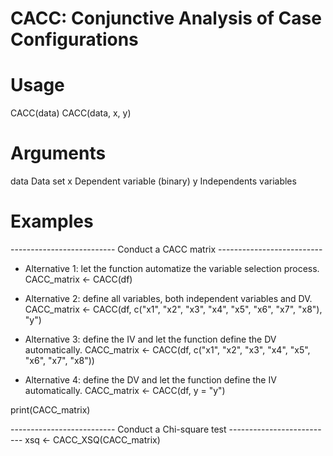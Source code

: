 # CACC: Conjunctive Analysis of Case Configurations

# Usage
CACC(data)
CACC(data, x, y)

# Arguments
data	Data set
x     Dependent variable (binary)
y	    Independents variables

# Examples

-------------------------- Conduct a CACC matrix --------------------------

- Alternative 1: let the function automatize the variable selection process.
CACC_matrix <- CACC(df)

- Alternative 2: define all variables, both independent variables and DV.
CACC_matrix <- CACC(df, c("x1", "x2", "x3", "x4", "x5", "x6", "x7", "x8"), "y")

- Alternative 3: define the IV and let the function define the DV automatically.
 CACC_matrix <- CACC(df, c("x1", "x2", "x3", "x4", "x5", "x6", "x7", "x8"))

- Alternative 4: define the DV and let the function define the IV automatically.
 CACC_matrix <- CACC(df, y = "y")

print(CACC_matrix)

-------------------------- Conduct a Chi-square test --------------------------
xsq <- CACC_XSQ(CACC_matrix)
